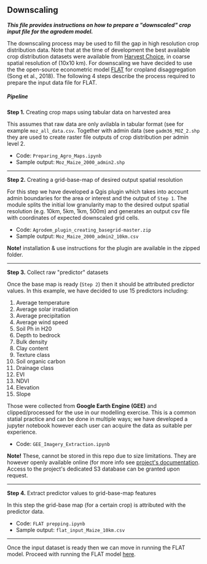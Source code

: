 ﻿## Downscaling

***This file provides instructions on how to prepare a "downscaled" crop input file for the agrodem model.***

The downscaling process may be used to fill the gap in high resolution crop distribution data. Note that at the time of development the best available crop distribution datasets were available from [Harvest Choice](https://dataverse.harvard.edu/dataset.xhtml?persistentId=doi:10.7910/DVN/PRFF8V), in coarse spatial resolution of (10x10 km). For downscaling we have decided to use the the open-source econometric model [FLAT](https://mygeohub.org/resources/flat) for cropland disaggregation (Song et al., 2018). The following 4 steps describe the process required to prepare the input data file for FLAT.


##### Pipeline

**Step 1.** Creating crop maps using tabular data on harvested area

This assumes that raw data are only avilabla in tabular format (see for example ```moz_all_data.csv```. Together with admin data (see ```gadm36_MOZ_2.shp``` they are used to create raster file outputs of crop distribution per admin level 2. 

* Code: ```Preparing_Agro_Maps.ipynb```
* Sample output: ```Moz_Maize_2000_admin2.shp```

--------------------------------------------------------------------------------
**Step 2.** Creating a grid-base-map of desired output spatial resolution

For this step we have developed a Qgis plugin which takes into account admin boundaries for the area or interest and the output of ```Step 1```. The module splits the initial low granularity map to the desired output spatial resolution (e.g. 10km, 5km, 1km, 500m) and generates an output csv file with coordinates of expected downscaled grid cells. 

* Code: ```Agrodem_plugin_creating_basegrid-master.zip``` 
* Sample output: ```Moz_Maize_2000_admin2_10km.csv```

**Note!** installation & use instructions for the plugin are available in the zipped folder.

--------------------------------------------------------------------------------

**Step 3.** Collect raw "predictor" datasets

Once the base map is ready (```Step 2```) then it should be attributed predictor values. In this example, we have decided to use 15 predictors including: 

1. Average temperature 
2. Average solar irradiation 
3. Average precipitation 
4. Average wind speed
5. Soil Ph in H20
6. Depth to bedrock
7. Bulk density
8. Clay content
9. Texture class
10. Soil organic carbon
11. Drainage class
12. EVI
13. NDVI
14. Elevation
15. Slope

Those were collected from **Google Earth Engine (GEE)** and clipped/processed for the use in our modelling exercise. This is a common statial practice and can be done in multiple ways; we have developed a jupyter notebook however each user can acquire the data as suitable per experience. 

* Code: ```GEE_Imagery_Extraction.ipynb``` 

**Note!** These, cannot be stored in this repo due to size limitations. They are however openly available online (for more info see [project's documentation](https://agrodem.readthedocs.io/en/latest/index.html). Access to the project's dedicated S3 database can be granted upon request. 

--------------------------------------------------------------------------------

**Step 4.** Extract predictor values to grid-base-map features

In this step the grid-base map (for a certain crop) is attributed with the predictor data. 

* Code: ```FLAT prepping.ipynb``` 
* Sample output: ```flat_input_Maize_10km.csv```
--------------------------------------------------------------------------------
Once the input dataset is ready then we can move in running the FLAT model. Proceed with running the FLAT model [here](FLAT_model.md).